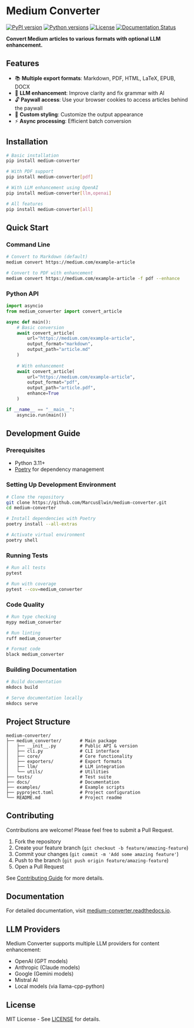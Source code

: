 # Medium Converter

[![PyPI version](https://img.shields.io/pypi/v/medium-converter.svg)](https://pypi.org/project/medium-converter/)
[![Python versions](https://img.shields.io/pypi/pyversions/medium-converter.svg)](https://pypi.org/project/medium-converter/)
[![License](https://img.shields.io/github/license/MarcusElwin/medium-converter.svg)](https://github.com/MarcusElwin/medium-converter/blob/main/LICENSE)
[![Documentation Status](https://readthedocs.org/projects/medium-converter/badge/?version=latest)](https://medium-converter.readthedocs.io/)

**Convert Medium articles to various formats with optional LLM enhancement.**

## Features

- 📚 **Multiple export formats**: Markdown, PDF, HTML, LaTeX, EPUB, DOCX
- 🤖 **LLM enhancement**: Improve clarity and fix grammar with AI
- 🔓 **Paywall access**: Use your browser cookies to access articles behind the paywall
- 🎨 **Custom styling**: Customize the output appearance
- ⚡ **Async processing**: Efficient batch conversion

## Installation

```bash
# Basic installation
pip install medium-converter

# With PDF support
pip install medium-converter[pdf]

# With LLM enhancement using OpenAI
pip install medium-converter[llm,openai]

# All features
pip install medium-converter[all]
```

## Quick Start

### Command Line

```bash
# Convert to Markdown (default)
medium convert https://medium.com/example-article

# Convert to PDF with enhancement
medium convert https://medium.com/example-article -f pdf --enhance
```

### Python API

```python
import asyncio
from medium_converter import convert_article

async def main():
    # Basic conversion
    await convert_article(
        url="https://medium.com/example-article",
        output_format="markdown",
        output_path="article.md"
    )
    
    # With enhancement
    await convert_article(
        url="https://medium.com/example-article",
        output_format="pdf",
        output_path="article.pdf",
        enhance=True
    )

if __name__ == "__main__":
    asyncio.run(main())
```

## Development Guide

### Prerequisites

- Python 3.11+
- [Poetry](https://python-poetry.org/docs/#installation) for dependency management

### Setting Up Development Environment

```bash
# Clone the repository
git clone https://github.com/MarcusElwin/medium-converter.git
cd medium-converter

# Install dependencies with Poetry
poetry install --all-extras

# Activate virtual environment
poetry shell
```

### Running Tests

```bash
# Run all tests
pytest

# Run with coverage
pytest --cov=medium_converter
```

### Code Quality

```bash
# Run type checking
mypy medium_converter

# Run linting
ruff medium_converter

# Format code
black medium_converter
```

### Building Documentation

```bash
# Build documentation
mkdocs build

# Serve documentation locally
mkdocs serve
```

## Project Structure

```
medium-converter/
├── medium_converter/       # Main package
│   ├── __init__.py         # Public API & version
│   ├── cli.py              # CLI interface
│   ├── core/               # Core functionality
│   ├── exporters/          # Export formats
│   ├── llm/                # LLM integration
│   └── utils/              # Utilities
├── tests/                  # Test suite
├── docs/                   # Documentation
├── examples/               # Example scripts
├── pyproject.toml          # Project configuration
└── README.md               # Project readme
```

## Contributing

Contributions are welcome! Please feel free to submit a Pull Request.

1. Fork the repository
2. Create your feature branch (`git checkout -b feature/amazing-feature`)
3. Commit your changes (`git commit -m 'Add some amazing feature'`)
4. Push to the branch (`git push origin feature/amazing-feature`)
5. Open a Pull Request

See [Contributing Guide](https://medium-converter.readthedocs.io/en/latest/contributing/development/) for more details.

## Documentation

For detailed documentation, visit [medium-converter.readthedocs.io](https://medium-converter.readthedocs.io/).

## LLM Providers

Medium Converter supports multiple LLM providers for content enhancement:

- OpenAI (GPT models)
- Anthropic (Claude models)
- Google (Gemini models)
- Mistral AI
- Local models (via llama-cpp-python)

## License

MIT License - See [LICENSE](LICENSE) for details.